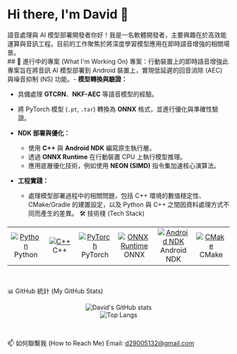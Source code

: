 # Hi there, I'm David 👋
語音處理與 AI 模型部署開發者你好！我是一名軟體開發者，主要興趣在於高效能運算與音訊工程。目前的工作聚焦於將深度學習模型應用在即時語音增強的相關場景。
<br/>## 🚀 進行中的專案 (What I'm Working On)
專案：行動裝置上的即時語音增強此專案旨在將音訊 AI 模型部署到 Android 裝置上，實現低延遲的回音消除 (AEC) 與噪音抑制 (NS) 功能。- **模型轉換與驗證：**
  - 具備處理 **GTCRN**、**NKF-AEC** 等語音模型的經驗。
  - 將 PyTorch 模型 (`.pt`, `.tar`) 轉換為 **ONNX** 格式，並進行優化與準確性驗證。

- **NDK 部署與優化：**
  - 使用 **C++** 與 **Android NDK** 編寫原生執行層。
  - 透過 **ONNX Runtime** 在行動裝置 CPU 上執行模型推理。
  - 應用底層優化技術，例如使用 **NEON (SIMD)** 指令集加速核心演算法。

- **工程實踐：**
  - 處理模型部署過程中的相關問題，包括 C++ 環境的數值穩定性、CMake/Gradle 的建置設定，以及 Python 與 C++ 之間因資料處理方式不同而產生的差異。
🛠️ 技術棧 (Tech Stack)
<table>
<tr>
<td align="center" width="96">
<a href="#-技術棧-tech-stack">
<img src="https://www.google.com/search?q=https://img.shields.io/badge/Python-3776AB%3Fstyle%3Dfor-the-badge%26logo%3Dpython%26logoColor%3Dwhite" alt="Python" />
</a>
<br>Python
</td>
<td align="center" width="96">
<a href="#-技術棧-tech-stack">
<img src="https://www.google.com/search?q=https://img.shields.io/badge/C%252B%252B-00599C%3Fstyle%3Dfor-the-badge%26logo%3Dc%252B%252B%26logoColor%3Dwhite" alt="C++" />
</a>
<br>C++
</td>
<td align="center" width="96">
<a href="#-技術棧-tech-stack">
<img src="https://img.shields.io/badge/PyTorch-EE4C2C?style=for-the-badge&logo=pytorch&logoColor=white" alt="PyTorch" />
</a>
<br>PyTorch
</td>
<td align="center" width="96">
<a href="#-技術棧-tech-stack">
<img src="https://www.google.com/search?q=https://img.shields.io/badge/ONNX-Runtime-2174C1%3Fstyle%3Dfor-the-badge%26logo%3Donnx%26logoColor%3Dwhite" alt="ONNX Runtime" />
</a>
<br>ONNX
</td>
<td align="center" width="96">
<a href="#-技術棧-tech-stack">
<img src="https://www.google.com/search?q=https://img.shields.io/badge/Android-NDK-3DDC84%3Fstyle%3Dfor-the-badge%26logo%3Dandroid%26logoColor%3Dwhite" alt="Android NDK" />
</a>
<br>Android NDK
</td>
<td align="center" width="96">
<a href="#-技術棧-tech-stack">
<img src="https://www.google.com/search?q=https://img.shields.io/badge/CMake-064F8C%3Fstyle%3Dfor-the-badge%26logo%3Dcmake%26logoColor%3Dwhite" alt="CMake" />
</a>
<br>CMake
</td>
</tr>
</table>

<br/>

📊 GitHub 統計 (My GitHub Stats)
<!-- 這些統計圖表會自動更新，當您開始上傳專案後，這裡就會顯示您的貢獻數據 -->

<p align="center">
<img src="https://www.google.com/search?q=https://github-readme-stats.vercel.app/api%3Fusername%3Dd29005132%26show_icons%3Dtrue%26theme%3Dtokyonight%26locale%3Dzh-tw" alt="David's GitHub stats" />
<br/>
<img src="https://www.google.com/search?q=https://github-readme-stats.vercel.app/api/top-langs/%3Fusername%3Dd29005132%26layout%3Dcompact%26theme%3Dtokyonight%26locale%3Dzh-tw" alt="Top Langs" />
</p>

<br/>

📫 如何聯繫我 (How to Reach Me)
Email: d29005132@gmail.com
